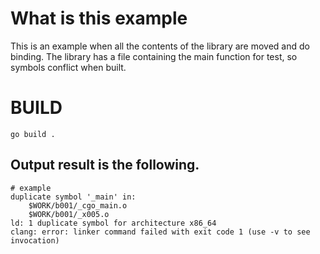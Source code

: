 # What is this example

This is an example when all the contents of the library are moved and do binding.
The library has a file containing the main function for test, so symbols conflict when built.


# BUILD

```console
go build .
```

## Output result is the following.

```console
# example
duplicate symbol '_main' in:
    $WORK/b001/_cgo_main.o
    $WORK/b001/_x005.o
ld: 1 duplicate symbol for architecture x86_64
clang: error: linker command failed with exit code 1 (use -v to see invocation)
```
